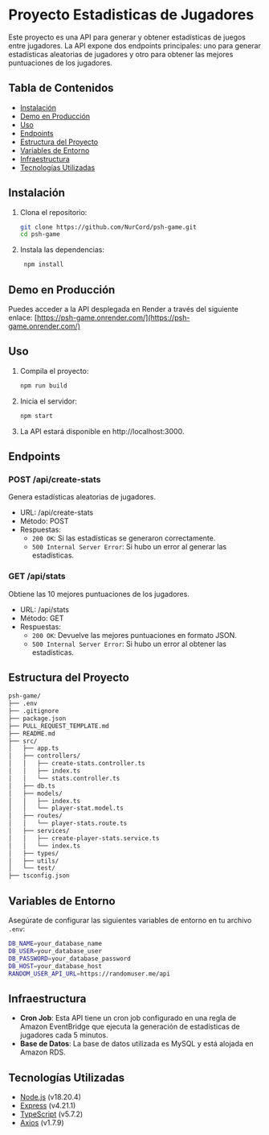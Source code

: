 # Proyecto Estadisticas de Jugadores

Este proyecto es una API para generar y obtener estadísticas de juegos entre jugadores. La API expone dos endpoints principales: uno para generar estadísticas aleatorias de jugadores y otro para obtener las mejores puntuaciones de los jugadores.

## Tabla de Contenidos

- [Instalación](#instalación)
- [Demo en Producción](#demo-en-producción)
- [Uso](#uso)
- [Endpoints](#endpoints)
- [Estructura del Proyecto](#estructura-del-proyecto)
- [Variables de Entorno](#variables-de-entorno)
- [Infraestructura](#infraestructura)
- [Tecnologías Utilizadas](#tecnologías-utilizadas)

## Instalación

1. Clona el repositorio:
   ```sh
   git clone https://github.com/NurCord/psh-game.git
   cd psh-game
   ```
1. Instala las dependencias:
   ```sh
    npm install
   ```

## Demo en Producción

Puedes acceder a la API desplegada en Render a través del siguiente enlace: [https://psh-game.onrender.com/](https://psh-game.onrender.com/)

## Uso

1. Compila el proyecto:

   ```sh
   npm run build
   ```

2. Inicia el servidor:

   ```sh
   npm start
   ```

3. La API estará disponible en http://localhost:3000.

## Endpoints

### POST /api/create-stats

Genera estadísticas aleatorias de jugadores.

- URL: /api/create-stats
- Método: POST
- Respuestas:
  - `200 OK`: Si las estadísticas se generaron correctamente.
  - `500 Internal Server Error`: Si hubo un error al generar las estadísticas.

### GET /api/stats

Obtiene las 10 mejores puntuaciones de los jugadores.

- URL: /api/stats
- Método: GET
- Respuestas:
  - `200 OK`: Devuelve las mejores puntuaciones en formato JSON.
  - `500 Internal Server Error`: Si hubo un error al obtener las estadísticas.

## Estructura del Proyecto

```sh
psh-game/
├── .env
├── .gitignore
├── package.json
├── PULL_REQUEST_TEMPLATE.md
├── README.md
├── src/
│   ├── app.ts
│   ├── controllers/
│   │   ├── create-stats.controller.ts
│   │   ├── index.ts
│   │   └── stats.controller.ts
│   ├── db.ts
│   ├── models/
│   │   ├── index.ts
│   │   └── player-stat.model.ts
│   ├── routes/
│   │   └── player-stats.route.ts
│   ├── services/
│   │   ├── create-player-stats.service.ts
│   │   └── index.ts
│   ├── types/
│   ├── utils/
│   └── test/
├── tsconfig.json
```

## Variables de Entorno

Asegúrate de configurar las siguientes variables de entorno en tu archivo `.env`:

```sh
DB_NAME=your_database_name
DB_USER=your_database_user
DB_PASSWORD=your_database_password
DB_HOST=your_database_host
RANDOM_USER_API_URL=https://randomuser.me/api
```

## Infraestructura

- **Cron Job**: Esta API tiene un cron job configurado en una regla de Amazon EventBridge que ejecuta la generación de estadísticas de jugadores cada 5 minutos.
- **Base de Datos**: La base de datos utilizada es MySQL y está alojada en Amazon RDS.

## Tecnologías Utilizadas

- [Node.js](https://nodejs.org/en/) (v18.20.4)
- [Express](https://expressjs.com/) (v4.21.1)
- [TypeScript](https://www.typescriptlang.org/) (v5.7.2)
- [Axios](https://axios-http.com/docs/intro) (v1.7.9)
